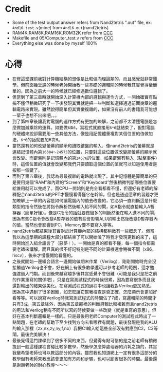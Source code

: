 # **Credit**
- Some of the test output answer refers from Nand2tetris ".out" file, ex: `And16_test.v`(mine) from `And16.out`(nand2tetris)
- RAM4K,RAM8K,RAM16K,ROM32K refer from [CCC](https://gitlab.com/cccnqu111/co/-/tree/master/verilog/02-nand2tetris)
- Makefile and 05/Computer_test.v refers from [CCC](https://gitlab.com/cccnqu111/co/-/blob/master/verilog/02-nand2tetris/computer_test.v)
- Everything else was done by myself 100%

# **心得**
- 在修這堂課前我對計算機結構的想像是比較偏向理論類的，而且感覺就非常難學。但前面幾堂課的時候老師開始教一些基礎的邏輯閘的時候我其實覺得蠻簡單的，因為之前大一的時候就已經修過數位邏輯了。
- 但當到了第三章時就開始深入計算機內部的邏輯與運作方式，一開始確實有點搞不懂但稍微研究了一下後發現其實就是把一些判斷和選擇通過前面幾章的邏輯電路來實現。雖然說得簡單但其實蠻複雜的，如果沒有前人的書籍我可能想一輩子也想不出來吧。。。
- 到了第四章後讓我對電腦的運作方式有更加的瞭解，之前都不太清楚電腦是怎麼做加減乘除的運算。如要做`6乘6`，寫程式就直接用`6*6`就結束了，但對電腦的硬體來說卻需要用一些其他方法，像是用記憶體重複對某個位置的值做加法，`6*6`的話就要加6次6。
- 當然還有如何改變螢幕的顯示和讀取鍵盤的輸入，像nand2tetris的螢幕就是連結記憶體內第`16384～24575`的位置，只要對這些位置做改變那螢幕的顯示就會改變。而鍵盤則是記憶體內的第`24576`的位置，如果鍵盤有輸入（點擊事件）時，這個位置的值就會改變那我們只要讀取這個位置的值就可以知道使用者是按那一個鍵了。
- 而到了第五章後，我認為最最複雜的電路就出現了。其中記憶體是算簡單的只是要用幾個“RAM”和內建的“Screen”和“Keyboard”然後稍微判斷哪些位置要給誰用就可以完成了。而CPU一開始則是完全看都看不懂，但還好有老師的解釋配合nand2tetris的PPT才慢慢看得懂它在幹嘛。但也是通過這章的習題才更加瞭解上一章的內容是如何讓電腦內的值去改變的，它必須一直判斷這是什麼類型的指令然後在將指令解析然後輸入給不同的閘，如A指令就直接輸入A暫存器（簡單好懂）。像是C指令的話就要做蠻多的判斷然後在輸入進不同的閘，因為有些C指令會改變A暫存器的值有些會影響ALU的輸出然後改變D暫存器內的值，當然也會影響到PC，Memory要不要寫入等等。
- nand2tetris都結束後其實對於計算機內部的結構都稍微有一些概念了。但當我以為這學期的課程大部分都結束了可以開始浪了時我才發現更難的來了，這時開始進入組合語言了（惡夢！）。一開始是真的都看不懂，每一個指令都需要老師來講解，而且真的很不好記特別是不同的計算機還會稍微不同（x86，riscv），後來才慢慢開始看懂的。
- 之後就開始一邊組合語言一邊開始做期末作業（Verilog），剛剛開始時完全沒接觸過Verilog也不會，好在網上有很多教學還可以參考老師的範例，這才勉強渡過入門期。而到後來越寫越多後其實感覺不會很難（可能是我只是把之前的作業重寫的關係吧），只是在寫測試程式的時候很累，因為要寫很多而且我還對輸出的結果做美化。在寫測試程式的過程中也讓我對Verilog更加熟悉，因為其中遇到了很多困難，如怎麼讓它幫我檢查是否正確，怎麼顯示會更加好看等等。可以說寫Verilog時我寫測試程式的時間佔了7成，寫邏輯閘的時間才只有3成，第五章除外，因為第五章那裡的判斷邏輯比較複雜而且nand2tetris的用法和Verilog稍有不同所以寫的時候要做一些改變（就是重寫的意思），但好在基本判斷邏輯是一樣的。只是最後用老師Computer的測試程式時出了一點問題，在老師的幫助下至少找到方向去看哪裡有問題，最後發現是我的ALU的輸入那裡（zx,nx,zy,ny,f,no）我把C1輸入給這些全部沒有對應到C2，C3等閘。最後完美解決！
- 最後覺得這門課學到了很多不同的東西，但覺得有點可惜的是之前老師有稍微提到一般這種課程會碰比較多數學，然後學怎麼算處理器的消耗之類的，其實我蠻希望老師也可以教這部分的內容。雖然我也知道網上一定有很多這部分的教學但有老師來教應該會更加有方向和步驟，也可以節省很多的時間。最後還是謝謝老師的耐心教導～～～